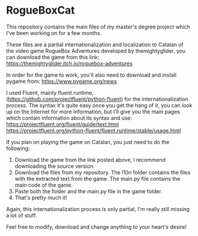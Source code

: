 # RogueBoxCat
This repository contains the main files of my master's degree project which I've been working on for a few months.

These files are a partial internationalization and localization to Catalan of the video game RogueBox Adventures developed by themightyglider, you can download the game from this link:
https://themightyglider.itch.io/roguebox-adventures

In order for the game to work, you'll also need to download and install pygame from: 
https://www.pygame.org/news

I used Fluent, mainly fluent.runtime, (https://github.com/projectfluent/python-fluent) for the internationalization process. The syntax it's quite easy once you get the hang of it, you can look up on the Internet for more information, but I'll give you the main pages which contain information about its syntax and use:
https://projectfluent.org/fluent/guide/text.html 
https://projectfluent.org/python-fluent/fluent.runtime/stable/usage.html

If you plan on playing the game on Catalan, you just need to do the following:
  1. Download the game from the link posted above, I recommend downloading the source version.
  2. Download the files from my repository. The l10n folder contains the files with the extracted text from the game. The main.py file contains the main code of the game.
  3. Paste both the folder and the main.py file in the game folder.
  4. That's pretty much it!

Again, this internationalization process is only partial, I'm really still missing a lot of stuff.

Feel free to modify, download and change anything to your heart's desire!
